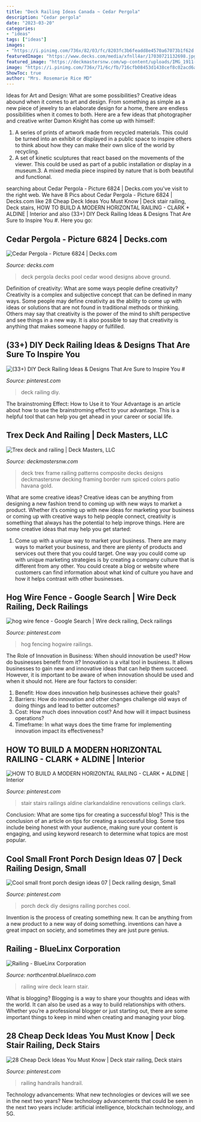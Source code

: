 ```yaml
---
title: "Deck Railing Ideas Canada ~ Cedar Pergola"
description: "Cedar pergola"
date: "2023-03-20"
categories:
- "ideas"
tags: ["ideas"]
images:
- "https://i.pinimg.com/736x/82/03/fc/8203fc3b6feadd8e4570a67073b1f62d.jpg"
featuredImage: "https://www.decks.com/media/xfnll4ar/17030721132698.jpg?quality=80"
featured_image: "https://deckmastersnw.com/wp-content/uploads/IMG_1911-1-e1514326645209.jpg"
image: "https://i.pinimg.com/736x/71/6c/fb/716cfb08453d1438cef8c02acd6a5265.jpg"
ShowToc: true
author: "Mrs. Rosemarie Rice MD"
---
```



Ideas for Art and Design: What are some possibilities?
Creative ideas abound when it comes to art and design. From something as simple as a new piece of jewelry to an elaborate design for a home, there are endless possibilities when it comes to both. Here are a few ideas that photographer and creative writer Damon Knight has come up with himself:
1. A series of prints of artwork made from recycled materials. This could be turned into an exhibit or displayed in a public space to inspire others to think about how they can make their own slice of the world by recycling.
2. A set of kinetic sculptures that react based on the movements of the viewer. This could be used as part of a public installation or display in a museum.3. A mixed media piece inspired by nature that is both beautiful and functional.

	

		
searching about Cedar Pergola - Picture 6824 | Decks.com you've visit to the right web. We have 8 Pics about Cedar Pergola - Picture 6824 | Decks.com like 28 Cheap Deck Ideas You Must Know | Deck stair railing, Deck stairs, HOW TO BUILD A MODERN HORIZONTAL RAILING - CLARK + ALDINE | Interior and also (33+) DIY Deck Railing Ideas &amp; Designs That Are Sure to Inspire You #. Here you go:
		
    
## Cedar Pergola - Picture 6824 | Decks.com

<img loading=lazy src="https://www.decks.com/media/xfnll4ar/17030721132698.jpg?quality=80" onerror="this.onerror=null;this.src='https://tse4.mm.bing.net/th?id=OIP.2d5_JVHR7XyxVp6m04f9IQHaFj&amp;pid=15.1';" alt="Cedar Pergola - Picture 6824 | Decks.com">

_Source: decks.com_

>deck pergola decks pool cedar wood designs above ground. 

	

Definition of creativity: What are some ways people define creativity?
Creativity is a complex and subjective concept that can be defined in many ways. Some people may define creativity as the ability to come up with ideas or solutions that are not found in traditional methods or thinking. Others may say that creativity is the power of the mind to shift perspective and see things in a new way. It is also possible to say that creativity is anything that makes someone happy or fulfilled.

    
## (33+) DIY Deck Railing Ideas &amp; Designs That Are Sure To Inspire You #

<img loading=lazy src="https://i.pinimg.com/736x/e2/99/b4/e299b4d66a219a984770f7c811d01f67.jpg" onerror="this.onerror=null;this.src='https://tse3.mm.bing.net/th?id=OIP.jp-MVLUlTxJHWZKQKAkgzQHaLH&amp;pid=15.1';" alt="(33+) DIY Deck Railing Ideas &amp; Designs That Are Sure to Inspire You #">

_Source: pinterest.com_

>deck railing diy. 

	

The brainstroming Effect: How to Use it to Your Advantage is an article about how to use the brainstroming effect to your advantage. This is a helpful tool that can help you get ahead in your career or social life.

    
## Trex Deck And Railing | Deck Masters, LLC

<img loading=lazy src="https://deckmastersnw.com/wp-content/uploads/IMG_1911-1-e1514326645209.jpg" onerror="this.onerror=null;this.src='https://tse4.mm.bing.net/th?id=OIP.yqqHgRNZ58kVNH79Uub12QHaJ4&amp;pid=15.1';" alt="Trex deck and railing | Deck Masters, LLC">

_Source: deckmastersnw.com_

>deck trex frame railing patterns composite decks designs deckmastersnw decking framing border rum spiced colors patio havana gold. 

	

What are some creative ideas?
Creative ideas can be anything from designing a new fashion trend to coming up with new ways to market a product. Whether it’s coming up with new ideas for marketing your business or coming up with creative ways to help people connect, creativity is something that always has the potential to help improve things. Here are some creative ideas that may help you get started: 
1. Come up with a unique way to market your business. There are many ways to market your business, and there are plenty of products and services out there that you could target. One way you could come up with unique marketing strategies is by creating a company culture that is different from any other. You could create a blog or website where customers can find information about what kind of culture you have and how it helps contrast with other businesses.

    
## Hog Wire Fence - Google Search | Wire Deck Railing, Deck Railings

<img loading=lazy src="https://i.pinimg.com/736x/4a/80/a6/4a80a6796f07267dbd5252aa75d3b4d6.jpg" onerror="this.onerror=null;this.src='https://tse3.mm.bing.net/th?id=OIP.mW7hm2U8KhGjsfTbDEQrkAHaEK&amp;pid=15.1';" alt="hog wire fence - Google Search | Wire deck railing, Deck railings">

_Source: pinterest.com_

>hog fencing hogwire railings. 

	

The Role of Innovation in Business: When should innovation be used? How do businesses benefit from it?
Innovation is a vital tool in business. It allows businesses to gain new and innovative ideas that can help them succeed. However, it is important to be aware of when innovation should be used and when it should not. Here are four factors to consider:
1. Benefit: How does innovation help businesses achieve their goals?
2. Barriers: How do innovation and other changes challenge old ways of doing things and lead to better outcomes?
3. Cost: How much does innovation cost? And how will it impact business operations? 
4. Timeframe: In what ways does the time frame for implementing innovation impact its effectiveness?

    
## HOW TO BUILD A MODERN HORIZONTAL RAILING - CLARK + ALDINE | Interior

<img loading=lazy src="https://i.pinimg.com/736x/85/4a/60/854a60f4c49d4b8a310db326d23712e0.jpg" onerror="this.onerror=null;this.src='https://tse3.mm.bing.net/th?id=OIP.9pxBV9dF9IZHiHVT-RBTwwHaJ3&amp;pid=15.1';" alt="HOW TO BUILD A MODERN HORIZONTAL RAILING - CLARK + ALDINE | Interior">

_Source: pinterest.com_

>stair stairs railings aldine clarkandaldine renovations ceilings clark. 

	

Conclusion: What are some tips for creating a successful blog?
This is the conclusion of an article on tips for creating a successful blog. 
Some tips include being honest with your audience, making sure your content is engaging, and using keyword research to determine what topics are most popular.

    
## Cool Small Front Porch Design Ideas 07 | Deck Railing Design, Small

<img loading=lazy src="https://i.pinimg.com/736x/82/03/fc/8203fc3b6feadd8e4570a67073b1f62d.jpg" onerror="this.onerror=null;this.src='https://tse4.mm.bing.net/th?id=OIP.ZHKFw3Ci-YASGJ8rUY4EfgHaLH&amp;pid=15.1';" alt="Cool small front porch design ideas 07 | Deck railing design, Small">

_Source: pinterest.com_

>porch deck diy designs railing porches cool. 

	

Invention is the process of creating something new. It can be anything from a new product to a new way of doing something. inventions can have a great impact on society, and sometimes they are just pure genius.

    
## Railing - BlueLinx Corporation

<img loading=lazy src="https://northcentral.bluelinxco.com/wp-content/uploads/2015/06/Stair-Railing-DSC07301.jpg" onerror="this.onerror=null;this.src='https://tse1.mm.bing.net/th?id=OIP.kU1BfLoidGWZ8A-6S2beQwHaJ4&amp;pid=15.1';" alt="Railing - BlueLinx Corporation">

_Source: northcentral.bluelinxco.com_

>railing wire deck learn stair. 

	

What is blogging?
Blogging is a way to share your thoughts and ideas with the world. It can also be used as a way to build relationships with others. Whether you’re a professional blogger or just starting out, there are some important things to keep in mind when creating and managing your blog.

    
## 28 Cheap Deck Ideas You Must Know | Deck Stair Railing, Deck Stairs

<img loading=lazy src="https://i.pinimg.com/736x/71/6c/fb/716cfb08453d1438cef8c02acd6a5265.jpg" onerror="this.onerror=null;this.src='https://tse3.mm.bing.net/th?id=OIP.kBSEKcHO0p5BWb_T9MnOzwHaJ4&amp;pid=15.1';" alt="28 Cheap Deck Ideas You Must Know | Deck stair railing, Deck stairs">

_Source: pinterest.com_

>railing handrails handrail. 

	

Technology advancements: What new technologies or devices will we see in the next two years?
New technology advancements that could be seen in the next two years include: artificial intelligence, blockchain technology, and 5G.

